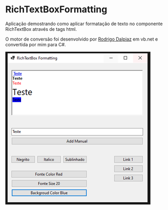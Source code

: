 # RichTextBoxFormatting

Aplicação demostrando como aplicar formatação de texto no componente RichTextBox através de tags html.

O motor de conversão foi desenvolvido por <a href="https://github.com/digao-dalpiaz">Rodrigo Dalpiaz</a> em vb.net e convertida por mim para C#.

![RichTextBoxFormatting](https://github.com/GiovaniDaSilva/RichTextBoxFormatting/blob/main/RichTextBoxFormatting.PNG)
